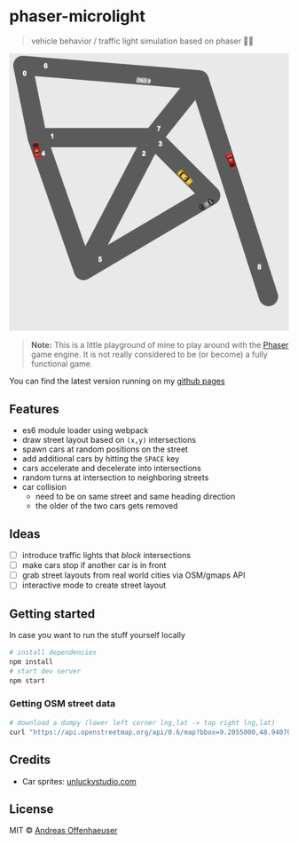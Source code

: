 phaser-microlight
===
> vehicle behavior / traffic light simulation based on phaser 🚦🚗

[![screenshot](./screenshot.png)](https://anoff.github.io/phaser-microlight)

>**Note:**
This is a little playground of mine to play around with the [Phaser](https://phaser.io) game engine. It is not really considered to be (or become) a fully functional game.


You can find the latest version running on my [github pages](https://anoff.github.io/phaser-microlight/)

## Features

* es6 module loader using webpack
* draw street layout based on `(x,y)` intersections
* spawn cars at random positions on the street
* add additional cars by hitting the `SPACE` key
* cars accelerate and decelerate into intersections
* random turns at intersection to neighboring streets
* car collision
    * need to be on same street and same heading direction
    * the older of the two cars gets removed

## Ideas

* [ ] introduce traffic lights that _block_ intersections
* [ ] make cars stop if another car is in front
* [ ] grab street layouts from real world cities via OSM/gmaps API
* [ ] interactive mode to create street layout

## Getting started

In case you want to run the stuff yourself locally

```bash
# install dependencies
npm install
# start dev server
npm start
```

### Getting OSM street data

```sh
# download a dumpy (lower left corner lng,lat -> top right lng,lat)
curl "https://api.openstreetmap.org/api/0.6/map?bbox=9.2055000,48.9407000,9.2643,48.9582" > marbach.osm
```

## Credits

* Car sprites: [unluckystudio.com](http://unluckystudio.com/game-art-giveaway-7-top-down-vehicles-sprites-pack/)

## License

MIT © [Andreas Offenhaeuser](http//anoff.io)
